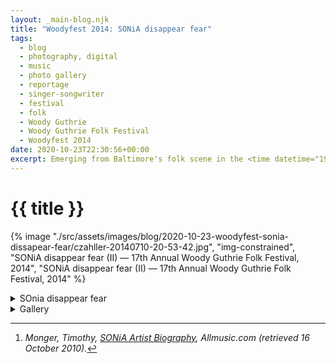 ```yaml
---
layout: _main-blog.njk
title: "Woodyfest 2014: SONiA disappear fear"
tags: 
  - blog
  - photography, digital
  - music
  - photo gallery
  - reportage
  - singer-songwriter
  - festival
  - folk
  - Woody Guthrie
  - Woody Guthrie Folk Festival
  - Woodyfest 2014
date: 2020-10-23T22:30:56+00:00
excerpt: Emerging from Baltimore's folk scene in the <time datetime="1987">late 1980</time>s, <span class="h-card p-name">Sonia Rutstein</span> formed the folk-duo <span class="h-card p-organization">Disappear Fear</span> (stylized &ldquo;disappear fear&rdquo;) with her sister <span class="h-card p-name">Cindy Frank</span>.
---
```

<!-- markdownlint-disable MD025 -->
# {{ title }}

<!-- markdownlint-enable MD025 --><mpb-dialog-img>

{% image "./src/assets/images/blog/2020-10-23-woodyfest-sonia-dissapear-fear/czahller-20140710-20-53-42.jpg", "img-constrained", "SONiA disappear fear (II) — 17th Annual Woody Guthrie Folk Festival, 2014", "SONiA disappear fear (II) — 17th Annual Woody Guthrie Folk Festival, 2014" %}</mpb-dialog-img>

<div class="widget__wrapper">
  <details name="tabs">
    <summary>SOnia disappear fear</summary>
    <div>

## SOnia disappear fear

<div class="drop-cap">

Emerging from Baltimore's folk scene in the <time datetime="1987">late 1980</time>s, <span class="h-card p-name">Sonia Rutstein</span> formed the folk-duo <span class="h-card p-organization">Disappear Fear</span> (stylized &ldquo;disappear fear&rdquo;) with her sister <span class="h-card p-name">Cindy Frank</span>.[^1]

[^1]: <cite class="full-citation">Monger, Timothy, <cite class="short-work"><a href="//www.allmusic.com/artist/sonia-mn0000754943/biography" target="_blank" rel="noopener noreferrer">SONiA Artist Biography</a>,</cite> Allmusic.com (retrieved <time datetime="2020-10-16">16 October 2010</time>).</cite>
</div>

Following her sister's departure, Rutstein released a spate of solo albums, often working with other musicians, sometimes under the name <span class="h-card p-organization">disappear fear</span>, sometimes under the moniker <span class="h-card p-organization">SONiA</span>, sometimes as <span class="h-card p-organization">SONiA and disappear fear</span>. Since the beginning, her music has treated themes of social justice, feminism, and <abbr>LGBTQIA</abbr> issues. She is the recipient of dozens of awards and prestigious nominations, including a Grammy nomination for Folk Album of the Year.

For her <time datetime="2014-07-10T20:30:00-5:00">2014</time> appearance she performed as <span class="h-card p-name p-nickname p-organization">SONiA disappear fear</span>. This was her third of five appearances at the festival. Woodyfest regular <span class="h-card p-name">Don Conoscenti</span> joined her near the end of her set.
  </div></details>
  <details name="tabs">
    <summary>Gallery</summary><div>

## Gallery

<mpb-dialog-gallery hint rel cols="8">
  
  ![SONiA disappear fear (I) — 17th Annual Woody Guthrie Folk Festival, 2014](/assets/images/blog/2020-10-23-woodyfest-sonia-dissapear-fear/czahller-20140710-20-36-33.jpg)
  ![SONiA at Keyboard — 17th Annual Woody Guthrie Folk Festival, 2014](/assets/images/blog/2020-10-23-woodyfest-sonia-dissapear-fear/czahller-20140710-20-41-48.jpg)
  ![SONiA with Audience — 17th Annual Woody Guthrie Folk Festival, 2014](/assets/images/blog/2020-10-23-woodyfest-sonia-dissapear-fear/czahller-20140710-20-45-57.jpg)
  ![Don Conoscenti Joins SONiA disappear fear — 17th Annual Woody Guthrie Folk Festival, 2014](/assets/images/blog/2020-10-23-woodyfest-sonia-dissapear-fear/czahller-20140710-20-50-39.jpg)
  ![Jammin' with Don Con — 17th Annual Woody Guthrie Folk Festival, 2014](/assets/images/blog/2020-10-23-woodyfest-sonia-dissapear-fear/czahller-20140710-20-51-47.jpg)
  ![SONiA disappear fear (II) — 17th Annual Woody Guthrie Folk Festival, 2014](/assets/images/blog/2020-10-23-woodyfest-sonia-dissapear-fear/czahller-20140710-20-53-42.jpg)
  ![SONiA disappear fear (III) — 17th Annual Woody Guthrie Folk Festival, 2014](/assets/images/blog/2020-10-23-woodyfest-sonia-dissapear-fear/czahller-20140710-20-54-23.jpg)
  ![Don Con — 17th Annual Woody Guthrie Folk Festival, 2014](/assets/images/blog/2020-10-23-woodyfest-sonia-dissapear-fear/czahller-20140710-20-56-30.jpg)
  ![Final Jam — 17th Annual Woody Guthrie Folk Festival, 2014](/assets/images/blog/2020-10-23-woodyfest-sonia-dissapear-fear/czahller-20140710-21-10-45.jpg)
</mpb-dialog-gallery></div></details></div>
